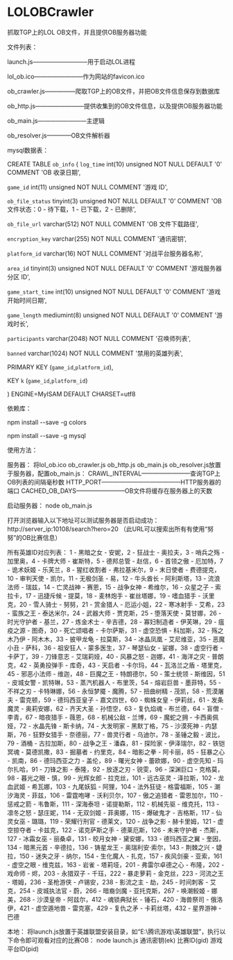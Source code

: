 # LOLOBCrawler

抓取TGP上的LOL OB文件，并且提供OB服务器功能

文件列表：

launch.js—————————用于启动LOL进程

lol_ob.ico————————作为网站的favicon.ico

ob_crawler.js—————爬取TGP上的OB文件，并把OB文件信息保存到数据库

ob_http.js————————提供收集到的OB文件信息，以及提供OB服务器功能

ob_main.js————————主逻辑

ob_resolver.js————OB文件解析器



mysql数据表：

CREATE TABLE `ob_info` (
  `log_time` int(10) unsigned NOT NULL DEFAULT '0' COMMENT 'OB 收录日期',
  
  `game_id` int(11) unsigned NOT NULL COMMENT '游戏 ID',
  
  `ob_file_status` tinyint(3) unsigned NOT NULL DEFAULT '0' COMMENT 'OB 文件状态：0 - 待下载，1 - 已下载，2 - 已删除',
  
  `ob_file_url` varchar(512) NOT NULL COMMENT 'OB 文件下载路径',
  
  `encryption_key` varchar(255) NOT NULL COMMENT '通讯密钥',
  
  `platform_id` varchar(16) NOT NULL COMMENT '对战平台服务器名称',
  
  `area_id` tinyint(3) unsigned NOT NULL DEFAULT '0' COMMENT '游戏服务器分区 ID',
  
  `game_start_time` int(10) unsigned NOT NULL DEFAULT '0' COMMENT '游戏开始时间日期',
  
  `game_length` mediumint(8) unsigned NOT NULL DEFAULT '0' COMMENT '游戏时长',
  
  `participants` varchar(2048) NOT NULL COMMENT '召唤师列表',
  
  `banned` varchar(1024) NOT NULL COMMENT '禁用的英雄列表',
  
  PRIMARY KEY (`game_id`,`platform_id`),
  
  KEY `k` (`game_id`,`platform_id`)
  
) ENGINE=MyISAM DEFAULT CHARSET=utf8

依赖库：

npm install --save -g colors

npm install --save -g mysql

使用方法：

服务器：
将lol_ob.ico ob_crawler.js ob_http.js ob_main.js ob_resolver.js放置于服务器，配置ob_main.js：
CRAWL_INTERVAL————————查询TGP上OB列表的间隔毫秒数
HTTP_PORT—————————————HTTP服务器的端口
CACHED_OB_DAYS————————OB文件将缓存在服务器上的天数

启动服务器：
node ob_main.js

打开浏览器输入以下地址可以测试服务器是否启动成功：
http://server_ip:10108/search?hero=20
（此URL可以搜索出所有有使用“努努”的OB比赛信息）

所有英雄ID对应列表：
1 - 黑暗之女 - 安妮，2 - 狂战士 - 奥拉夫，3 - 哨兵之殇 - 加里奥，4 - 卡牌大师 - 崔斯特，5 - 德邦总管 - 赵信，6 - 首领之傲 - 厄加特，7 - 诡术妖姬 - 乐芙兰，8 - 猩红收割者 - 弗拉基米尔，9 - 末日使者 - 费德提克，10 - 审判天使 - 凯尔，11 - 无极剑圣 - 易，12 - 牛头酋长 - 阿利斯塔，13 - 流浪法师 - 瑞兹，14 - 亡灵战神 - 赛恩，15 - 战争女神 - 希维尔，16 - 众星之子 - 索拉卡，17 - 迅捷斥候 - 提莫，18 - 麦林炮手 - 崔丝塔娜，19 - 嗜血猎手 - 沃里克，20 - 雪人骑士 - 努努，21 - 赏金猎人 - 厄运小姐，22 - 寒冰射手 - 艾希，23 - 蛮族之王 - 泰达米尔，24 - 武器大师 - 贾克斯，25 - 堕落天使 - 莫甘娜，26 - 时光守护者 - 基兰，27 - 炼金术士 - 辛吉德，28 - 寡妇制造者 - 伊芙琳，29 - 瘟疫之源 - 图奇，30 - 死亡颂唱者 - 卡尔萨斯，31 - 虚空恐惧 - 科加斯，32 - 殇之木乃伊 - 阿木木，33 - 披甲龙龟 - 拉莫斯，34 - 冰晶凤凰 - 艾尼维亚，35 - 恶魔小丑 - 萨科，36 - 祖安狂人 - 蒙多医生，37 - 琴瑟仙女 - 娑娜，38 - 虚空行者 - 卡萨丁，39 - 刀锋意志 - 艾瑞莉娅，40 - 风暴之怒 - 迦娜，41 - 海洋之灾 - 普朗克，42 - 英勇投弹手 - 库奇，43 - 天启者 - 卡尔玛，44 - 瓦洛兰之盾 - 塔里克，45 - 邪恶小法师 - 维迦，48 - 巨魔之王 - 特朗德尔，50 - 策士统领 - 斯维因，51 - 皮城女警 - 凯特琳，53 - 蒸汽机器人 - 布里茨，54 - 熔岩巨兽 - 墨菲特，55 - 不祥之刃 - 卡特琳娜，56 - 永恒梦魇 - 魔腾，57 - 扭曲树精 - 茂凯，58 - 荒漠屠夫 - 雷克顿，59 - 德玛西亚皇子 - 嘉文四世，60 - 蜘蛛女皇 - 伊莉丝，61 - 发条魔灵 - 奥莉安娜，62 - 齐天大圣 - 孙悟空，63 - 复仇焰魂 - 布兰德，64 - 盲僧 - 李青，67 - 暗夜猎手 - 薇恩，68 - 机械公敌 - 兰博，69 - 魔蛇之拥 - 卡西奥佩娅，72 - 水晶先锋 - 斯卡纳，74 - 大发明家 - 黑默丁格，75 - 沙漠死神 - 内瑟斯，76 - 狂野女猎手 - 奈德丽，77 - 兽灵行者 - 乌迪尔，78 - 圣锤之毅 - 波比，79 - 酒桶 - 古拉加斯，80 - 战争之王 - 潘森，81 - 探险家 - 伊泽瑞尔，82 - 铁铠冥魂 - 莫德凯撒，83 - 掘墓者 - 约里克，84 - 暗影之拳 - 阿卡丽，85 - 狂暴之心 - 凯南，86 - 德玛西亚之力 - 盖伦，89 - 曙光女神 - 蕾欧娜，90 - 虚空先知 - 玛尔扎哈，91 - 刀锋之影 - 泰隆，92 - 放逐之刃 - 锐雯，96 - 深渊巨口 - 克格莫，98 - 暮光之眼 - 慎，99 - 光辉女郎 - 拉克丝，101 - 远古巫灵 - 泽拉斯，102 - 龙血武姬 - 希瓦娜，103 - 九尾妖狐 - 阿狸，104 - 法外狂徒 - 格雷福斯，105 - 潮汐海灵 - 菲兹，106 - 雷霆咆哮 - 沃利贝尔，107 - 傲之追猎者 - 雷恩加尔，110 - 惩戒之箭 - 韦鲁斯，111 - 深海泰坦 - 诺提勒斯，112 - 机械先驱 - 维克托，113 - 凛冬之怒 - 瑟庄妮，114 - 无双剑姬 - 菲奥娜，115 - 爆破鬼才 - 吉格斯，117 - 仙灵女巫 - 璐璐，119 - 荣耀行刑官 - 德莱文，120 - 战争之影 - 赫卡里姆，121 - 虚空掠夺者 - 卡兹克，122 - 诺克萨斯之手 - 德莱厄斯，126 - 未来守护者 - 杰斯，127 - 冰霜女巫 - 丽桑卓，131 - 皎月女神 - 黛安娜，133 - 德玛西亚之翼 - 奎因，134 - 暗黑元首 - 辛德拉，136 - 铸星龙王 - 奥瑞利安·索尔，143 - 荆棘之兴 - 婕拉，150 - 迷失之牙 - 纳尔，154 - 生化魔人 - 扎克，157 - 疾风剑豪 - 亚索，161 - 虚空之眼 - 维克兹，163 - 岩雀 - 塔莉垭，201 - 弗雷尔卓德之心 - 布隆，202 - 戏命师 - 烬，203 - 永猎双子 - 千珏，222 - 暴走萝莉 - 金克丝，223 - 河流之王 - 塔姆，236 - 圣枪游侠 - 卢锡安，238 - 影流之主 - 劫，245 - 时间刺客 - 艾克，254 - 皮城执法官 - 蔚，266 - 暗裔剑魔 - 亚托克斯，267 - 唤潮鲛姬 - 娜美，268 - 沙漠皇帝 - 阿兹尔，412 - 魂锁典狱长 - 锤石，420 - 海兽祭司 - 俄洛伊，421 - 虚空遁地兽 - 雷克塞，429 - 复仇之矛 - 卡莉丝塔，432 - 星界游神 - 巴德

本地：
将launch.js放置于英雄联盟安装目录，如“E:\腾讯游戏\英雄联盟”，执行以下命令即可观看对应的比赛OB：
node launch.js 通讯密钥(ek) 比赛ID(gid) 游戏平台ID(pid)

